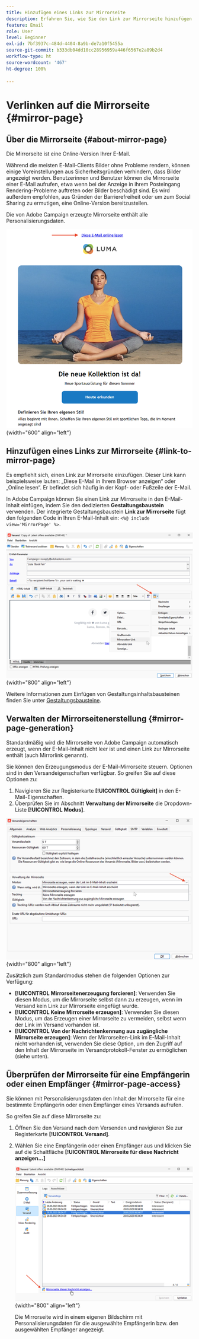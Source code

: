 ```yaml
---
title: Hinzufügen eines Links zur Mirrorseite
description: Erfahren Sie, wie Sie den Link zur Mirrorseite hinzufügen und verwalten
feature: Email
role: User
level: Beginner
exl-id: 7bf3937c-484d-4404-8a9b-de7a10f5455a
source-git-commit: b333db04dd10cc28956959a446f6567e2a89b2d4
workflow-type: ht
source-wordcount: '467'
ht-degree: 100%

---
```


# Verlinken auf die Mirrorseite {#mirror-page}

## Über die Mirrorseite {#about-mirror-page}

Die Mirrorseite ist eine Online-Version Ihrer E-Mail.

Während die meisten E-Mail-Clients Bilder ohne Probleme rendern, können einige Voreinstellungen aus Sicherheitsgründen verhindern, dass Bilder angezeigt werden. Benutzerinnen und Benutzer können die Mirrorseite einer E-Mail aufrufen, etwa wenn bei der Anzeige in ihrem Posteingang Rendering-Probleme auftreten oder Bilder beschädigt sind. Es wird außerdem empfohlen, aus Gründen der Barrierefreiheit oder um zum Social Sharing zu ermutigen, eine Online-Version bereitzustellen.

Die von Adobe Campaign erzeugte Mirrorseite enthält alle Personalisierungsdaten.

![Beispiel für einen Mirrorlink](assets/mirror-page-link.png){width="600" align="left"}

## Hinzufügen eines Links zur Mirrorseite {#link-to-mirror-page}

Es empfiehlt sich, einen Link zur Mirrorseite einzufügen. Dieser Link kann beispielsweise lauten: „Diese E-Mail in Ihrem Browser anzeigen“ oder „Online lesen“. Er befindet sich häufig in der Kopf- oder Fußzeile der E-Mail.

In Adobe Campaign können Sie einen Link zur Mirrorseite in den E-Mail-Inhalt einfügen, indem Sie den dedizierten **Gestaltungsbaustein** verwenden. Der integrierte Gestaltungsbaustein **Link zur Mirrorseite** fügt den folgenden Code in Ihren E-Mail-Inhalt ein: `<%@ include view='MirrorPage' %>`.

![](assets/mirror-page-insert.png){width="800" align="left"}


Weitere Informationen zum Einfügen von Gestaltungsinhaltsbausteinen finden Sie unter [Gestaltungsbausteine](personalization-blocks.md).

## Verwalten der Mirrorseitenerstellung {#mirror-page-generation}

Standardmäßig wird die Mirrorseite von Adobe Campaign automatisch erzeugt, wenn der E-Mail-Inhalt nicht leer ist und einen Link zur Mirrorseite enthält (auch Mirrorlink genannt).

Sie können den Erzeugungsmodus der E-Mail-Mirrorseite steuern. Optionen sind in den Versandeigenschaften verfügbar. So greifen Sie auf diese Optionen zu:

1. Navigieren Sie zur Registerkarte **[!UICONTROL Gültigkeit]** in den E-Mail-Eigenschaften.
1. Überprüfen Sie im Abschnitt **Verwaltung der Mirrorseite** die Dropdown-Liste **[!UICONTROL Modus]**.

![](assets/mirror-page-generation.png){width="800" align="left"}

Zusätzlich zum Standardmodus stehen die folgenden Optionen zur Verfügung:

* **[!UICONTROL Mirrorseitenerzeugung forcieren]**: Verwenden Sie diesen Modus, um die Mirrorseite selbst dann zu erzeugen, wenn im Versand kein Link zur Mirrorseite eingefügt wurde.
* **[!UICONTROL Keine Mirrorseite erzeugen]**: Verwenden Sie diesen Modus, um das Erzeugen einer Mirrorseite zu vermeiden, selbst wenn der Link im Versand vorhanden ist.
* **[!UICONTROL Von der Nachrichtenkennung aus zugängliche Mirrorseite erzeugen]**: Wenn der Mirrorseiten-Link im E-Mail-Inhalt nicht vorhanden ist, verwenden Sie diese Option, um den Zugriff auf den Inhalt der Mirrorseite im Versandprotokoll-Fenster zu ermöglichen (siehe unten).

## Überprüfen der Mirrorseite für eine Empfängerin oder einen Empfänger {#mirror-page-access}

Sie können mit Personalisierungsdaten den Inhalt der Mirrorseite für eine bestimmte Empfängerin oder einen Empfänger eines Versands aufrufen.

So greifen Sie auf diese Mirrorseite zu:

1. Öffnen Sie den Versand nach dem Versenden und navigieren Sie zur Registerkarte **[!UICONTROL Versand]**.

1. Wählen Sie eine Empfängerin oder einen Empfänger aus und klicken Sie auf die Schaltfläche **[!UICONTROL Mirrorseite für diese Nachricht anzeigen...]**

   ![](assets/mirror-page-display.png){width="800" align="left"}

   Die Mirrorseite wird in einem eigenen Bildschirm mit Personalisierungsdaten für die ausgewählte Empfängerin bzw. den ausgewählten Empfänger angezeigt.
